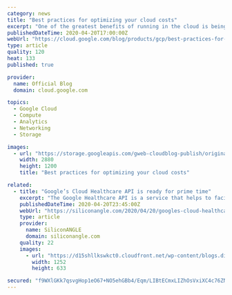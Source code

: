 ```yaml
---
category: news
title: "Best practices for optimizing your cloud costs"
excerpt: "One of the greatest benefits of running in the cloud is being able to scale up and down to meet demand and reduce operational expenditures. And that’s especially true when you’re experiencing unexpected changes in customer demand.Here at Google Cloud, we have an entire team of Solutions Architects dedicated"
publishedDateTime: 2020-04-20T17:00:00Z
webUrl: "https://cloud.google.com/blog/products/gcp/best-practices-for-optimizing-your-cloud-costs/"
type: article
quality: 120
heat: 133
published: true

provider:
  name: Official Blog
  domain: cloud.google.com

topics:
  - Google Cloud
  - Compute
  - Analytics
  - Networking
  - Storage

images:
  - url: "https://storage.googleapis.com/gweb-cloudblog-publish/original_images/Google_Cloud_Data_Analytics_5I5zzaa.jpg"
    width: 2880
    height: 1200
    title: "Best practices for optimizing your cloud costs"

related:
  - title: "Google’s Cloud Healthcare API is ready for prime time"
    excerpt: "The Google Healthcare API is a service that helps to facilitate the exchange of data between healthcare applications and services that run on Google’s cloud. It enables healthcare providers to ingest and manage data from multiple inputs and systems, and analyze that data using artificial intelligence and machine learning-based tools."
    publishedDateTime: 2020-04-20T23:45:00Z
    webUrl: "https://siliconangle.com/2020/04/20/googles-cloud-healthcare-api-ready-prime-time/"
    type: article
    provider:
      name: SiliconANGLE
      domain: siliconangle.com
    quality: 22
    images:
      - url: "https://d15shllkswkct0.cloudfront.net/wp-content/blogs.dir/1/files/2020/04/Google-Cloud-Healthcare-API.png"
        width: 1252
        height: 633

secured: "f9WXlGKk7qsvgHop1eO67+NO5ehGBb4/Eqm/LIBtECmxLIZhOsVxiXC4c76ZNe2RTXbpaNxLjT/r2WpzwlA+HzCCJ1Z/3Hl7cqW1zhkNG+kEzKoQp12KgulVb7thrKCHE8VVHdIREczvknY7maLasJN4Mf6BLjKpXT8ekQTvybusaF3AQpAtBmM+A+Ks61aZENH+hA+8k35W9bgsp21k8tgMMj6/DSsTOdwsrt8TP7FoS0hxuc9W3GVvCda2ZnigeGGhoizs/+1jAaeAgM9a6PjjScnnPujeAt141zL06rYrR/XSNZOu7Bu3JW3Jsk3I;69cxq/X7r/wXioRt3o7Mjw=="
---
```


